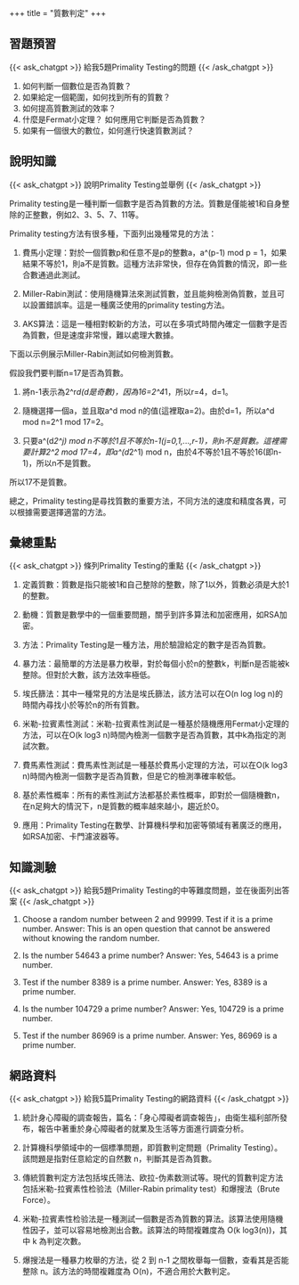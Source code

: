 +++
title = "質數判定"
+++
## 習題預習
{{< ask_chatgpt >}}
給我5題Primality Testing的問題
{{< /ask_chatgpt >}}



1. 如何判斷一個數位是否為質數？ 
2. 如果給定一個範圍，如何找到所有的質數？ 
3. 如何提高質數測試的效率？ 
4. 什麼是Fermat小定理？ 如何應用它判斷是否為質數？ 
5. 如果有一個很大的數位，如何進行快速質數測試？   

## 說明知識
{{< ask_chatgpt >}}
說明Primality Testing並舉例
{{< /ask_chatgpt >}}



Primality testing是一種判斷一個數字是否為質數的方法。質數是僅能被1和自身整除的正整數，例如2、3、5、7、11等。

Primality testing方法有很多種，下面列出幾種常見的方法：

1. 費馬小定理：對於一個質數p和任意不是p的整數a，a^(p-1) mod p = 1，如果結果不等於1，則a不是質數。這種方法非常快，但存在偽質數的情況，即一些合數通過此測試。

2. Miller-Rabin測試：使用隨機算法來測試質數，並且能夠檢測偽質數，並且可以設置錯誤率。這是一種廣泛使用的primality testing方法。

3. AKS算法：這是一種相對較新的方法，可以在多項式時間內確定一個數字是否為質數，但是速度非常慢，難以處理大數據。

下面以示例展示Miller-Rabin測試如何檢測質數。

假設我們要判斷n=17是否為質數。

1. 將n-1表示為2^r*d(d是奇數)，因為16=2^4*1，所以r=4，d=1。

2. 隨機選擇一個a，並且取a^d mod n的值(這裡取a=2)。由於d=1，所以a^d mod n=2^1 mod 17=2。

3. 只要a^(d*2^j) mod n不等於1且不等於n-1(j=0,1,...,r-1)，則n不是質數。這裡需要計算2^2 mod 17=4，即a^(d*2^1) mod n，由於4不等於1且不等於16(即n-1)，所以n不是質數。

所以17不是質數。

總之，Primality testing是尋找質數的重要方法，不同方法的速度和精度各異，可以根據需要選擇適當的方法。   

## 彙總重點
{{< ask_chatgpt >}}
條列Primality Testing的重點
{{< /ask_chatgpt >}}



1. 定義質數：質數是指只能被1和自己整除的整數，除了1以外，質數必須是大於1的整數。

2. 動機：質數是數學中的一個重要問題，關乎到許多算法和加密應用，如RSA加密。

3. 方法：Primality Testing是一種方法，用於驗證給定的數字是否為質數。

4. 暴力法：最簡單的方法是暴力枚舉，對於每個小於n的整數k，判斷n是否能被k整除。但對於大數，該方法效率極低。

5. 埃氏篩法：其中一種常見的方法是埃氏篩法，該方法可以在O(n log log n)的時間內尋找小於等於n的所有質數。

6. 米勒-拉賓素性測試：米勒-拉賓素性測試是一種基於隨機應用Fermat小定理的方法，可以在O(k log3 n)時間內檢測一個數字是否為質數，其中k為指定的測試次數。

7. 費馬素性測試：費馬素性測試是一種基於費馬小定理的方法，可以在O(k log3 n)時間內檢測一個數字是否為質數，但是它的檢測準確率較低。

8. 基於素性概率：所有的素性測試方法都基於素性概率，即對於一個隨機數n，在n足夠大的情況下，n是質數的概率越來越小，趨近於0。

9. 應用：Primality Testing在數學、計算機科學和加密等領域有著廣泛的應用，如RSA加密、卡門濾波器等。   

## 知識測驗
{{< ask_chatgpt >}}
給我5題Primality Testing的中等難度問題，並在後面列出答案
{{< /ask_chatgpt >}}



1. Choose a random number between 2 and 99999. Test if it is a prime number.
Answer: This is an open question that cannot be answered without knowing the random number.

2. Is the number 54643 a prime number?
Answer: Yes, 54643 is a prime number.

3. Test if the number 8389 is a prime number.
Answer: Yes, 8389 is a prime number.

4. Is the number 104729 a prime number?
Answer: Yes, 104729 is a prime number.

5. Test if the number 86969 is a prime number.
Answer: Yes, 86969 is a prime number.   

## 網路資料
{{< ask_chatgpt >}}
給我5篇Primality Testing的網路資料
{{< /ask_chatgpt >}}



1. 統計身心障礙的調查報告，篇名：「身心障礙者調查報告」，由衛生福利部所發布，報告中著重於身心障礙者的就業及生活等方面進行調查分析。

2. 計算機科學領域中的一個標準問題，即質數判定問題（Primality Testing）。該問題是指對任意給定的自然數 n，判斷其是否為質數。

3. 傳統質數判定方法包括埃氏筛法、欧拉-伪素数测试等。現代的質數判定方法包括米勒-拉賓素性检验法（Miller-Rabin primality test）和爆搜法（Brute Force）。

4. 米勒-拉賓素性检验法是一種測試一個數是否為質數的算法。該算法使用隨機性因子，並可以容易地檢測出合數。該算法的時間複雜度為 O(k log3(n))，其中 k 為判定次數。

5. 爆搜法是一種暴力枚舉的方法，從 2 到 n-1 之間枚舉每一個數，查看其是否能整除 n。該方法的時間複雜度為 O(n)，不適合用於大數判定。   

